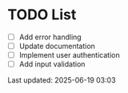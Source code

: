 # TODO List

- [ ] Add error handling
- [ ] Update documentation
- [ ] Implement user authentication
- [ ] Add input validation

Last updated: 2025-06-19 03:03
